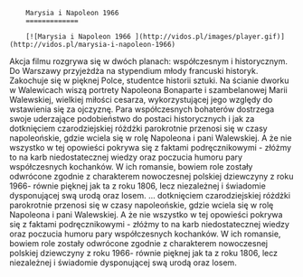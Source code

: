 
        Marysia i Napoleon 1966 
        =============
        
        [![Marysia i Napoleon 1966 ](http://vidos.pl/images/player.gif)](http://vidos.pl/marysia-i-napoleon-1966)
        
        
 Akcja filmu rozgrywa się w dwóch planach: współczesnym i historycznym. Do Warszawy przyjeżdża na stypendium młody francuski historyk. Zakochuje się w pięknej Polce, studentce historii sztuki. Na ścianie dworku w Walewicach wiszą portrety Napoleona Bonaparte i szambelanowej Marii Walewskiej, wielkiej miłości cesarza, wykorzystującej jego względy do wstawienia się za ojczyznę. Para współczesnych bohaterów dostrzega swoje uderzające podobieństwo do postaci historycznych i jak za dotknięciem czarodziejskiej różdżki parokrotnie przenosi się w czasy napoleońskie, gdzie wciela się w rolę Napoleona i pani Walewskiej. A że nie wszystko w tej opowieści pokrywa się z faktami podręcznikowymi - złóżmy to na karb niedostatecznej wiedzy oraz poczucia humoru pary współczesnych kochanków. W ich romansie, bowiem role zostały odwrócone zgodnie z charakterem nowoczesnej polskiej dziewczyny z roku 1966- równie pięknej jak ta z roku 1806, lecz niezależnej i świadomie dysponującej swą urodą oraz losem.   ... dotknięciem czarodziejskiej różdżki parokrotnie przenosi się w czasy napoleońskie, gdzie wciela się w rolę Napoleona i pani Walewskiej. A że nie wszystko w tej opowieści pokrywa się z faktami podręcznikowymi - złóżmy to na karb niedostatecznej wiedzy oraz poczucia humoru pary współczesnych kochanków. W ich romansie, bowiem role zostały odwrócone zgodnie z charakterem nowoczesnej polskiej dziewczyny z roku 1966- równie pięknej jak ta z roku 1806, lecz niezależnej i świadomie dysponującej swą urodą oraz losem.
    